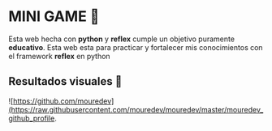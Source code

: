 # MINI GAME 🌟
Esta web hecha con __python__ y __reflex__ cumple un objetivo puramente __educativo__.
Esta web esta para practicar y fortalecer mis conocimientos con el framework __reflex__ en python 

## Resultados visuales 👀
![https://github.com/mouredev](https://raw.githubusercontent.com/mouredev/mouredev/master/mouredev_github_profile.
